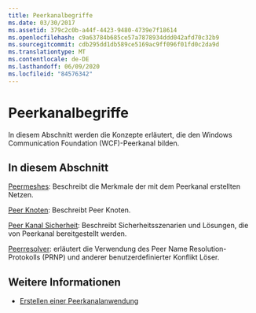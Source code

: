 ```yaml
---
title: Peerkanalbegriffe
ms.date: 03/30/2017
ms.assetid: 379c2c0b-a44f-4423-9480-4739e7f18614
ms.openlocfilehash: c9a63784b685ce57a7878934ddd042afd70c32b9
ms.sourcegitcommit: cdb295dd1db589ce5169ac9ff096f01fd0c2da9d
ms.translationtype: MT
ms.contentlocale: de-DE
ms.lasthandoff: 06/09/2020
ms.locfileid: "84576342"
---
```

# <a name="peer-channel-concepts"></a>Peerkanalbegriffe
In diesem Abschnitt werden die Konzepte erläutert, die den Windows Communication Foundation (WCF)-Peerkanal bilden.  
  
## <a name="in-this-section"></a>In diesem Abschnitt  
 [Peermeshes](peer-meshes.md): Beschreibt die Merkmale der mit dem Peerkanal erstellten Netzen.  
  
 [Peer Knoten](peer-nodes.md): Beschreibt Peer Knoten.  
  
 [Peer Kanal Sicherheit](peer-channel-security.md): Beschreibt Sicherheitsszenarien und Lösungen, die von Peerkanal bereitgestellt werden.  
  
 [Peerresolver](peer-resolvers.md): erläutert die Verwendung des Peer Name Resolution-Protokolls (PRNP) und anderer benutzerdefinierter Konflikt Löser.  
  
## <a name="see-also"></a>Weitere Informationen

- [Erstellen einer Peerkanalanwendung](building-a-peer-channel-application.md)
